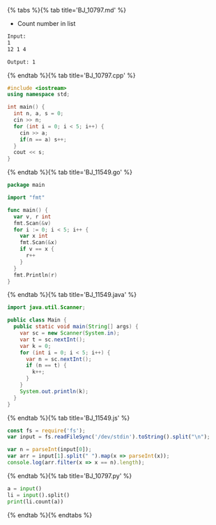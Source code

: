 {% tabs %}{% tab title='BJ_10797.md' %}

* Count number in list

```txt
Input:
1
12 1 4

Output: 1
```

{% endtab %}{% tab title='BJ_10797.cpp' %}

```cpp
#include <iostream>
using namespace std;

int main() {
  int n, a, s = 0;
  cin >> n;
  for (int i = 0; i < 5; i++) {
    cin >> a;
    if(n == a) s++;
  }
  cout << s;
}
```

{% endtab %}{% tab title='BJ_11549.go' %}

```go
package main

import "fmt"

func main() {
  var v, r int
  fmt.Scan(&v)
  for i := 0; i < 5; i++ {
    var x int
    fmt.Scan(&x)
    if v == x {
      r++
    }
  }
  fmt.Println(r)
}
```

{% endtab %}{% tab title='BJ_11549.java' %}

```java
import java.util.Scanner;

public class Main {
  public static void main(String[] args) {
    var sc = new Scanner(System.in);
    var t = sc.nextInt();
    var k = 0;
    for (int i = 0; i < 5; i++) {
      var n = sc.nextInt();
      if (n == t) {
        k++;
      }
    }
    System.out.println(k);
  }
}
```

{% endtab %}{% tab title='BJ_11549.js' %}

```js
const fs = require('fs');
var input = fs.readFileSync('/dev/stdin').toString().split("\n");

var n = parseInt(input[0]);
var arr = input[1].split(" ").map(x => parseInt(x));
console.log(arr.filter(x => x == n).length);
```

{% endtab %}{% tab title='BJ_10797.py' %}

```py
a = input()
li = input().split()
print(li.count(a))
```

{% endtab %}{% endtabs %}
